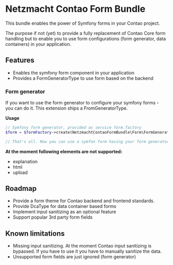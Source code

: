Netzmacht Contao Form Bundle
============================

This bundle enables the power of Symfony forms in your Contao project.

The purpose if not (yet) to provide a fully replacement of Contao Core form handling but to enable you to use form 
configurations (form generator, data containers) in your application. 

Features
--------

 - Enables the symfony form component in your application
 - Provides a FormGeneratorType to use form based on the backend
 
### Form generator

If you want to use the form generator to configure your symfony forms - you can do it. This extension
ships a FromGeneratorType.

**Usage**

```php
// Symfony form generator, provided as service form.factory
$form = $formFactory->create(NetzmachtContaoFormBundle\Form\FormGeneratorType::class, null, ['formId' => 5]);

// That's all. Now you can use a symfon form having your form generator form fields.

```

**At the moment following elements are not supported:**

 - explanation
 - html
 - upload
 
Roadmap
-------

 - Provide a form theme for Contao backend and frontend standards.
 - Provide DcaType for data container based forms
 - Implement input sanitizing as an optional feature
 - Support popular 3rd party form fields
 
Known limitations
-----------------
  
 - Missing input sanitizing. At the moment Contao input sanitizing is bypassed. If you have to use it
   you have to manually sanitize the data.
 - Unsupported form fields are just ignored (form generator) 
